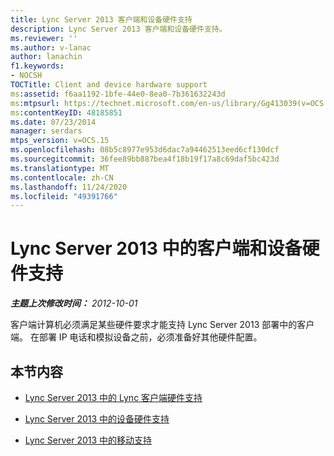 ```yaml
---
title: Lync Server 2013 客户端和设备硬件支持
description: Lync Server 2013 客户端和设备硬件支持。
ms.reviewer: ''
ms.author: v-lanac
author: lanachin
f1.keywords:
- NOCSH
TOCTitle: Client and device hardware support
ms:assetid: f6aa1192-1bfe-44e0-8ea0-7b361632243d
ms:mtpsurl: https://technet.microsoft.com/en-us/library/Gg413039(v=OCS.15)
ms:contentKeyID: 48185851
ms.date: 07/23/2014
manager: serdars
mtps_version: v=OCS.15
ms.openlocfilehash: 08b5c8977e953d6dac7a94462513eed6cf130dcf
ms.sourcegitcommit: 36fee89bb887bea4f18b19f17a8c69daf5bc423d
ms.translationtype: MT
ms.contentlocale: zh-CN
ms.lasthandoff: 11/24/2020
ms.locfileid: "49391766"
---
```

# <a name="client-and-device-hardware-support-in-lync-server-2013"></a>Lync Server 2013 中的客户端和设备硬件支持

<div data-xmlns="http://www.w3.org/1999/xhtml">

<div class="topic" data-xmlns="http://www.w3.org/1999/xhtml" data-msxsl="urn:schemas-microsoft-com:xslt" data-cs="https://msdn.microsoft.com/">

<div data-asp="https://msdn2.microsoft.com/asp">



</div>

<div id="mainSection">

<div id="mainBody">

<span> </span>

_**主题上次修改时间：** 2012-10-01_

客户端计算机必须满足某些硬件要求才能支持 Lync Server 2013 部署中的客户端。 在部署 IP 电话和模拟设备之前，必须准备好其他硬件配置。

<div>

## <a name="in-this-section"></a>本节内容

  - [Lync Server 2013 中的 Lync 客户端硬件支持](lync-server-2013-lync-client-hardware-support.md)

  - [Lync Server 2013 中的设备硬件支持](lync-server-2013-device-hardware-support.md)

  - [Lync Server 2013 中的移动支持](lync-server-2013-mobility-support.md)

</div>

</div>

<span> </span>

</div>

</div>

</div>

